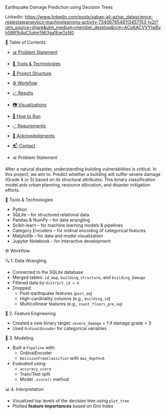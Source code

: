 Earthquake Damage Prediction using Decision Trees

Linkedin: https://www.linkedin.com/posts/saban-ali-azhar_datascience-realestateanalytics-machinelearning-activity-7340679548113457153-Iy2t?utm_source=share&utm_medium=member_desktop&rcm=ACoAACVVYIwByh5BR1h4pC5qtm1963ga1EwOzN0

📌 Table of Contents
- [📊 Problem Statement](#-problem-statement)
- [🧰 Tools & Technologies](#-tools--technologies)
- [📂 Project Structure](#-project-structure)
- [⚙️ Workflow](#️-workflow)
- [📈 Results](#-results)
- [📷 Visualizations](#-visualizations)
- [🚀 How to Run](#-how-to-run)
- [✅ Requirements](#-requirements)
- [🤝 Acknowledgments](#-acknowledgments)
- [📬 Contact](#-contact)

- 📊 Problem Statement

After a natural disaster, understanding building vulnerabilities is critical. In this project, we aim to:
Predict whether a building will suffer severe damage (Grade 4 or 5) based on its structural attributes.
This binary classification model aids urban planning, resource allocation, and disaster mitigation efforts.

🧰 Tools & Technologies

- Python 
- SQLite – for structured relational data
- Pandas & NumPy – for data wrangling
- Scikit-learn – for machine learning models & pipelines
- Category Encoders – for ordinal encoding of categorical features
- Matplotlib – for data and model visualization
- Jupyter Notebook – for interactive development

⚙️ Workflow

 🔍 1. Data Wrangling
- Connected to the SQLite database
- Merged tables: `id_map`, `building_structure`, and `building_damage`
- Filtered data by `district_id = 4`
- Dropped:
  - Post-earthquake features (`post_eq`)
  - High-cardinality columns (e.g., `building_id`)
  - Multicollinear features (e.g., `count_floors_pre_eq`)

 🧪 2. Feature Engineering
- Created a new binary target: `severe_damage` = 1 if damage grade > 3
- Used `OrdinalEncoder` for categorical variables

 🤖 3. Modeling
- Built a `Pipeline` with:
  - OrdinalEncoder
  - `DecisionTreeClassifier` with `max_depth=6`
- Evaluated using:
  - `accuracy_score`
  - Train/Test split
  - Model `.score()` method

 📊 4. Interpretation
- Visualized top levels of the decision tree using `plot_tree`
- Plotted **feature importances** based on Gini Index
